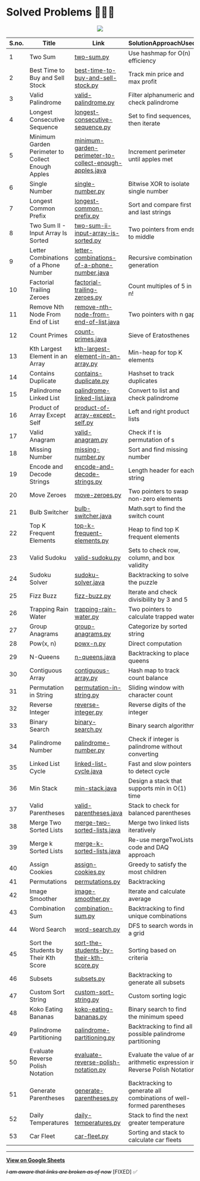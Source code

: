 # Solved Problems 🧑🏻‍💻
<p align="center">
  <img src="https://docs.google.com/spreadsheets/d/e/2PACX-1vSxi0OLhvLXXwincqYhRS_AtAklQ9VE7LxVBJU92HVRez1q4bl66kdP_D4GcNf-LtPqZK7IRAfY3JoH/pubchart?oid=547935406&format=image" />
</p>

| S.no. | Title                                             | Link                                                                                                                                                            | SolutionApproachUsed                              | DataStructuresUsed | Level(Hard/Med/Easy) |
| ----- | ------------------------------------------------- | --------------------------------------------------------------------------------------------------------------------------------------------------------------- | ------------------------------------------------- | ------------------ | -------------------- |
| 1     | Two Sum                                           | [two-sum.py](https://github.com/jagrit007/lc-prac/tree/main/1-two-sum)                                                                                          | Use hashmap for O(n) efficiency                   | Hash Map           | Easy                 |
| 2     | Best Time to Buy and Sell Stock                   | [best-time-to-buy-and-sell-stock.py](https://github.com/jagrit007/lc-prac/tree/main/121-best-time-to-buy-and-sell-stock)                                        | Track min price and max profit                    | Array              | Easy                 |
| 3     | Valid Palindrome                                  | [valid-palindrome.py](https://github.com/jagrit007/lc-prac/tree/main/125-valid-palindrome)                                                                      | Filter alphanumeric and check palindrome          | String             | Easy                 |
| 4     | Longest Consecutive Sequence                      | [longest-consecutive-sequence.py](https://github.com/jagrit007/lc-prac/tree/main/128-longest-consecutive-sequence)                                              | Set to find sequences, then iterate               | Set                | Hard                 |
| 5     | Minimum Garden Perimeter to Collect Enough Apples | [minimum-garden-perimeter-to-collect-enough-apples.java](https://github.com/jagrit007/lc-prac/tree/main/1295-minimum-garden-perimeter-to-collect-enough-apples) | Increment perimeter until apples met              | Math               | Medium               |
| 6     | Single Number                                     | [single-number.py](https://github.com/jagrit007/lc-prac/tree/main/136-single-number)                                                                            | Bitwise XOR to isolate single number              | Bit Manipulation   | Easy                 |
| 7     | Longest Common Prefix                             | [longest-common-prefix.py](https://github.com/jagrit007/lc-prac/tree/main/14-longest-common-prefix)                                                             | Sort and compare first and last strings           | Array              | Easy                 |
| 8     | Two Sum II - Input Array Is Sorted                | [two-sum-ii-input-array-is-sorted.py](https://github.com/jagrit007/lc-prac/tree/main/167-two-sum-ii-input-array-is-sorted)                                      | Two pointers from ends to middle                  | Array              | Medium               |
| 9     | Letter Combinations of a Phone Number             | [letter-combinations-of-a-phone-number.java](https://github.com/jagrit007/lc-prac/tree/main/17-letter-combinations-of-a-phone-number)                           | Recursive combination generation                  | String, Recursion  | Medium               |
| 10    | Factorial Trailing Zeroes                         | [factorial-trailing-zeroes.py](https://github.com/jagrit007/lc-prac/tree/main/172-factorial-trailing-zeroes)                                                    | Count multiples of 5 in n!                        | Math               | Easy                 |
| 11    | Remove Nth Node From End of List                  | [remove-nth-node-from-end-of-list.java](https://github.com/jagrit007/lc-prac/tree/main/19-remove-nth-node-from-end-of-list)                                     | Two pointers with n gap                           | Linked List        | Medium               |
| 12    | Count Primes                                      | [count-primes.java](https://github.com/jagrit007/lc-prac/tree/main/204-count-primes)                                                                            | Sieve of Eratosthenes                             | Array              | Easy                 |
| 13    | Kth Largest Element in an Array                   | [kth-largest-element-in-an-array.py](https://github.com/jagrit007/lc-prac/tree/main/215-kth-largest-element-in-an-array)                                        | Min-heap for top K elements                       | Heap               | Medium               |
| 14    | Contains Duplicate                                | [contains-duplicate.py](https://github.com/jagrit007/lc-prac/tree/main/217-contains-duplicate)                                                                  | Hashset to track duplicates                       | Hash Set           | Easy                 |
| 15    | Palindrome Linked List                            | [palindrome-linked-list.java](https://github.com/jagrit007/lc-prac/tree/main/234-palindrome-linked-list)                                                        | Convert to list and check palindrome              | Linked List        | Easy                 |
| 16    | Product of Array Except Self                      | [product-of-array-except-self.py](https://github.com/jagrit007/lc-prac/tree/main/238-product-of-array-except-self)                                              | Left and right product lists                      | Array              | Medium               |
| 17    | Valid Anagram                                     | [valid-anagram.py](https://github.com/jagrit007/lc-prac/tree/main/242-valid-anagram)                                                                            | Check if t is permutation of s                    | Hash Map           | Easy                 |
| 18    | Missing Number                                    | [missing-number.py](https://github.com/jagrit007/lc-prac/tree/main/268-missing-number)                                                                          | Sort and find missing number                      | Math               | Easy                 |
| 19    | Encode and Decode Strings                         | [encode-and-decode-strings.py](https://github.com/jagrit007/lc-prac/tree/main/271-encode-and-decode-strings)                                                    | Length header for each string                     | String             | Medium               |
| 20    | Move Zeroes                                       | [move-zeroes.py](https://github.com/jagrit007/lc-prac/tree/main/283-move-zeroes)                                                                                | Two pointers to swap non-zero elements            | Array              | Easy                 |
| 21    | Bulb Switcher                                     | [bulb-switcher.java](https://github.com/jagrit007/lc-prac/tree/main/319-bulb-switcher)                                                                          | Math.sqrt to find the switch count                | Math               | Medium               |
| 22    | Top K Frequent Elements                           | [top-k-frequent-elements.py](https://github.com/jagrit007/lc-prac/tree/main/347-top-k-frequent-elements)                                                        | Heap to find top K frequent elements              | Heap               | Medium               |
| 23    | Valid Sudoku                                      | [valid-sudoku.py](https://github.com/jagrit007/lc-prac/tree/main/36-valid-sudoku)                                                                               | Sets to check row, column, and box validity       | Hash Set           | Medium               |
| 24    | Sudoku Solver                                     | [sudoku-solver.java](https://github.com/jagrit007/lc-prac/tree/main/37-sudoku-solver)                                                                           | Backtracking to solve the puzzle                  | Backtracking       | Hard                 |
| 25    | Fizz Buzz                                         | [fizz-buzz.py](https://github.com/jagrit007/lc-prac/tree/main/412-fizz-buzz)                                                                                    | Iterate and check divisibility by 3 and 5         | Array              | Easy                 |
| 26    | Trapping Rain Water                               | [trapping-rain-water.py](https://github.com/jagrit007/lc-prac/tree/main/42-trapping-rain-water)                                                                 | Two pointers to calculate trapped water           | Array              | Hard                 |
| 27    | Group Anagrams                                    | [group-anagrams.py](https://github.com/jagrit007/lc-prac/tree/main/49-group-anagrams)                                                                           | Categorize by sorted string                       | Hash Map           | Medium               |
| 28    | Pow(x, n)                                         | [powx-n.py](https://github.com/jagrit007/lc-prac/tree/main/50-powx-n)                                                                                           | Direct computation                                | Math               | Medium               |
| 29    | N-Queens                                          | [n-queens.java](https://github.com/jagrit007/lc-prac/tree/main/51-n-queens)                                                                                     | Backtracking to place queens                      | Backtracking       | Hard                 |
| 30    | Contiguous Array                                  | [contiguous-array.py](https://github.com/jagrit007/lc-prac/tree/main/525-contiguous-array)                                                                      | Hash map to track count balance                   | Hash Map           | Medium               |
| 31    | Permutation in String                             | [permutation-in-string.py](https://github.com/jagrit007/lc-prac/tree/main/567-permutation-in-string)                                                            | Sliding window with character count               | Hash Map           | Medium               |
| 32    | Reverse Integer                                   | [reverse-integer.py](https://github.com/jagrit007/lc-prac/tree/main/7-reverse-integer)                                                                          | Reverse digits of the integer                     | Math               | Easy                 |
| 33    | Binary Search                                     | [binary-search.py](https://github.com/jagrit007/lc-prac/tree/main/792-binary-search)                                                                            | Binary search algorithm                           | Array              | Easy                 |
| 34    | Palindrome Number                                 | [palindrome-number.py](https://github.com/jagrit007/lc-prac/tree/main/9-palindrome-number)                                                                      | Check if integer is palindrome without converting | Math               | Easy                 |
| 35    | Linked List Cycle                                 | [linked-list-cycle.java](https://github.com/jagrit007/lc-prac/tree/main/141-linked-list-cycle)                                                                  | Fast and slow pointers to detect cycle            | Linked List        | Easy                 |
| 36    | Min Stack                                         | [min-stack.java](https://github.com/jagrit007/lc-prac/blob/main/155-min-stack/min-stack.java)                                                                   | Design a stack that supports min in O(1) time     | Stack              | Easy                 |
| 37    | Valid Parentheses                                 | [valid-parentheses.java](https://github.com/jagrit007/lc-prac/blob/main/20-valid-parentheses/valid-parentheses.java)                                            | Stack to check for balanced parentheses           | Stack              | Easy                 |
| 38    | Merge Two Sorted Lists                            | [merge-two-sorted-lists.java](https://github.com/jagrit007/lc-prac/blob/main/21-merge-two-sorted-lists/merge-two-sorted-lists.java)                             | Merge two linked lists iteratively                | Linked List         | Easy                 |
| 39    | Merge k Sorted Lists                              | [merge-k-sorted-lists.java](https://github.com/jagrit007/lc-prac/blob/main/23-merge-k-sorted-lists/merge-k-sorted-lists.java)                                   | Re-use mergeTwoLists code and DAQ approach        | Linked List, Heap   | Hard                 |
| 40    | Assign Cookies                                    | [assign-cookies.py](https://github.com/jagrit007/lc-prac/blob/main/455-assign-cookies/assign-cookies.py)                                                        | Greedy to satisfy the most children               | Array, Greedy       | Easy                 |
| 41    | Permutations                                      | [permutations.py](https://github.com/jagrit007/lc-prac/blob/main/46-permutations/permutations.py)                                                               | Backtracking                                      | Array, Backtracking | Medium               |
| 42    | Image Smoother                                    | [image-smoother.py](https://github.com/jagrit007/lc-prac/blob/main/661-image-smoother/image-smoother.py)                                                        | Iterate and calculate average                     | Array               | Easy                 |
| 43    | Combination Sum                                   | [combination-sum.py](https://github.com/jagrit007/lc-prac/blob/main/39-combination-sum/combination-sum.py)                                                      | Backtracking to find unique combinations          | Array, Backtracking | Medium               |
| 44    | Word Search                                       | [word-search.py](https://github.com/jagrit007/lc-prac/blob/main/79-word-search/word-search.py)                                                                  | DFS to search words in a grid                     | Array, DFS          | Medium               |
| 45    | Sort the Students by Their Kth Score              | [sort-the-students-by-their-kth-score.py](https://github.com/jagrit007/lc-prac/blob/main/2631-sort-the-students-by-their-kth-score/sort-the-students-by-their-kth-score.py) | Sorting based on criteria                         | Array                | Medium               |
| 46    | Subsets                                           | [subsets.py](https://github.com/jagrit007/lc-prac/blob/main/78-subsets/subsets.py)                                                                                          | Backtracking to generate all subsets              | Array, Backtracking  | Medium               |
| 47    | Custom Sort String                                | [custom-sort-string.py](https://github.com/jagrit007/lc-prac/blob/main/807-custom-sort-string/custom-sort-string.py)                                                        | Custom sorting logic                              | String, Hash Map     | Medium               |
| 48    | Koko Eating Bananas                               | [koko-eating-bananas.py](https://github.com/jagrit007/lc-prac/blob/main/907-koko-eating-bananas/koko-eating-bananas.py)                                                     | Binary search to find the minimum speed           | Array, Binary Search | Medium               |
| 49    | Palindrome Partitioning                           | [palindrome-partitioning.py](https://github.com/jagrit007/lc-prac/blob/main/131-palindrome-partitioning/palindrome-partitioning.py)                                         | Backtracking to find all possible palindrome partitioning                 | Array, Backtracking  | Medium               |
| 50    | Evaluate Reverse Polish Notation                  | [evaluate-reverse-polish-notation.py](https://github.com/jagrit007/lc-prac/blob/main/150-evaluate-reverse-polish-notation/evaluate-reverse-polish-notation.py)              | Evaluate the value of an arithmetic expression in Reverse Polish Notation | Stack                | Medium               |
| 51    | Generate Parentheses                              | [generate-parentheses.py](https://github.com/jagrit007/lc-prac/blob/main/22-generate-parentheses/generate-parentheses.py)                                                   | Backtracking to generate all combinations of well-formed parentheses      | String, Backtracking | Medium               |
| 52    | Daily Temperatures                                | [daily-temperatures.py](https://github.com/jagrit007/lc-prac/blob/main/739-daily-temperatures/daily-temperatures.py)                                                        | Stack to find the next greater temperature                                | Array, Stack         | Medium               |
| 53    | Car Fleet                                         | [car-fleet.py](https://github.com/jagrit007/lc-prac/blob/main/883-car-fleet/car-fleet.py)                                                                                   | Sorting and stack to calculate car fleets                                 | Array, Sorting       | Medium               |
---
[**View on Google Sheets**](https://bit.ly/j4grit-lc)

~~*I am aware that links are broken as of now*~~ [FIXED] ✅
